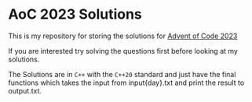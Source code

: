 # AoC 2023 Solutions

This is my repository for storing the solutions for [Advent of Code 2023](https://adventofcode.com/2023)

If you are interested try solving the questions first before looking at my solutions.

The Solutions are in `C++` with the `C++20` standard and just have the final functions which takes the input from input{day}.txt and print the result to output.txt.
